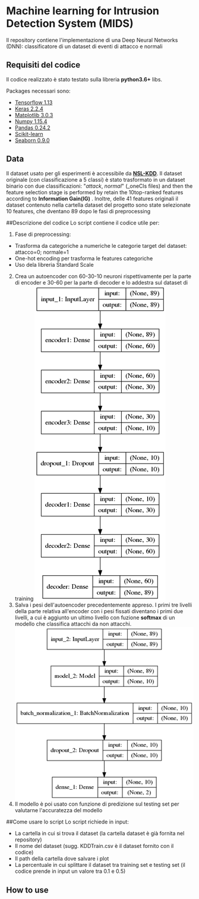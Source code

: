 # Machine learning for Intrusion Detection System (MIDS)

Il repository contiene l'implementazione di una Deep Neural Networks (DNN): classificatore di un dataset di eventi di attacco e normali  

## Requisiti del codice

Il codice realizzato è stato testato sulla libreria **python3.6+** libs.

Packages necessari sono:
* [Tensorflow 1.13](https://www.tensorflow.org/) 
* [Keras 2.2.4](https://github.com/keras-team/keras) 
* [Matplotlib 3.0.3](https://matplotlib.org/)
* [Numpy 1.15.4](https://www.numpy.org/)
* [Pandas 0.24.2](https://pandas.pydata.org/)
* [Scikit-learn](https://scikit-learn.org/stable/)
* [Seaborn 0.9.0](https://seaborn.pydata.org/)

## Data
Il dataset usato per gli esperimenti è accessibile da [__NSL-KDD__](https://www.unb.ca/cic/datasets/nsl.html). 
Il dataset originale (con classificazione a 5 classi) è stato trasformato in un dataset binario con due classificazioni: "_attack_, _normal_" (_oneCls files) and then the  feature  selection  stage  is  performed  by  retain  the  10top-ranked  features  according  to  __Information  Gain(IG)__ .
Inoltre, delle 41 features originali il dataset contenuto nella cartella dataset del progetto sono state selezionate 10 features, che dventano 89 dopo le fasi di preprocessing

##Descrizione del codice
Lo script contiene il codice utile per:
1. Fase di preprocessing: 
  * Trasforma da categoriche a numeriche le categorie target del dataset: attacco=0; normale=1
  * One-hot encoding per trasforma le features categoriche 
  * Uso dela libreria Standard Scale
2. Crea un autoencoder con 60-30-10 neuroni rispettivamente per la parte di encoder e 30-60 per la parte di decoder e lo addestra sul dataset di training
![Layers autoencoder model](https://github.com/giusy123/MIDS/blob/master/autoencoder.png)
3. Salva i pesi dell'autoencoder precedentemente appreso. I primi tre livelli della parte relativa all'encoder con i pesi fissati diventano i  primi due livelli, a cui è aggiunto un ultimo livello con fuzione __softmax__ di un modello che classifica attacchi da non attacchi.
![Layers classification model](https://github.com/giusy123/MIDS/blob/master/classifier.png)
4. Il modello è poi usato con funzione di predizione sul testing set per valutarne l'accuratezza del modello

##Come usare lo script
Lo script richiede in input:
* La cartella in cui si trova il dataset (la cartella dataset è già fornita nel repository)
* Il nome del dataset (sugg. KDDTrain.csv è il dataset fornito con il codice)
* Il path della cartella dove salvare i plot
* La percentuale in cui splittare il dataset tra training set e testing set (il codice prende in input un valore tra 0.1 e 0.5)

## How to use
